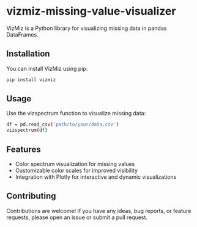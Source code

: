# vizmiz-missing-value-visualizer
VizMiz is a Python library for visualizing missing data in pandas DataFrames.

## Installation

You can install VizMiz using pip:

   ```bash
   pip install vizmiz
   ```

## Usage

Use the vizspectrum function to visualize missing data:

   ```bash
   df = pd.read_csv('path/to/your/data.csv')
   vizspectrum(df)
   ```

## Features

- Color spectrum visualization for missing values
- Customizable color scales for improved visibility
- Integration with Plotly for interactive and dynamic visualizations


## Contributing
Contributions are welcome! If you have any ideas, bug reports, or feature requests, please open an issue or submit a pull request.